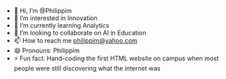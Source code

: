 - 👋 Hi, I’m @Philippim
- 👀 I’m interested in Innovation 
- 🌱 I’m currently learning Analytics
- 💞️ I’m looking to collaborate on AI in Education
- 📫 How to reach me philippim@yahoo.com
- 😄 Pronouns: Philippim
- ⚡ Fun fact: Hand-coding the first HTML website on campus when most people were still discovering what the internet was

<!---
Philippim/Philippim is a ✨ special ✨ repository because its `README.md` (this file) appears on your GitHub profile.
You can click the Preview link to take a look at your changes.
--->
